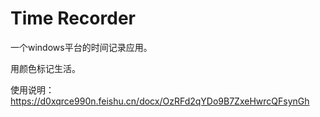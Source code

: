 # Time Recorder	
一个windows平台的时间记录应用。

用颜色标记生活。

使用说明：https://d0xqrce990n.feishu.cn/docx/OzRFd2qYDo9B7ZxeHwrcQFsynGh

